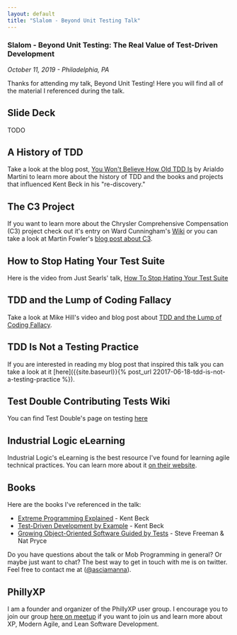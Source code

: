 ```yaml
---
layout: default
title: "Slalom - Beyond Unit Testing Talk" 
---
```

### Slalom - Beyond Unit Testing: The Real Value of Test-Driven Development 
_October 11, 2019 - Philadelphia, PA_

Thanks for attending my talk, Beyond Unit Testing! Here you will find all of the material I referenced during the talk. 

## Slide Deck
TODO

## A History of TDD 

Take a look at the blog post, [You Won't Believe How Old TDD Is](https://arialdomartini.wordpress.com/2012/07/20/you-wont-believe-how-old-tdd-is/) by Arialdo Martini to learn more about the history of TDD and the books and projects that influenced Kent Beck in his "re-discovery."

## The C3 Project
If you want to learn more about the Chrysler Comprehensive Compensation (C3) project check out it's entry on Ward Cunningham's [Wiki](http://wiki.c2.com/?ChryslerComprehensiveCompensation) or you can take a look at Martin Fowler's [blog post about C3](https://www.martinfowler.com/bliki/C3.html).

## How to Stop Hating Your Test Suite
Here is the video from Just Searls' talk, [How To Stop Hating Your Test Suite](https://vimeo.com/145917204)

## TDD and the Lump of Coding Fallacy
Take a look at Mike Hill's video and blog post about [TDD and the Lump of Coding Fallacy](https://www.geepawhill.org/2018/04/14/tdd-the-lump-of-coding-fallacy/).

## TDD Is Not a Testing Practice 
If you are interested in reading my blog post that inspired this talk you can take a look at it [here]({{site.baseurl}}{% post_url 22017-06-18-tdd-is-not-a-testing-practice %}).

## Test Double Contributing Tests Wiki
You can find Test Double's page on testing [here](https://github.com/testdouble/contributing-tests/wiki)

## Industrial Logic eLearning
Industrial Logic's eLearning is the best resource I've found for learning agile technical practices. You can learn more about it [on their website](https://www.industriallogic.com/elearning).

## Books
Here are the books I've referenced in the talk:
* [Extreme Programming Explained](https://www.amazon.com/Extreme-Programming-Explained-Embrace-Change/dp/0321278658/) - Kent Beck
* [Test-Driven Development by Example](https://www.amazon.com/Test-Driven-Development-Kent-Beck/dp/0321146530/) - Kent Beck
* [Growing Object-Oriented Software Guided by Tests](https://www.amazon.com/Growing-Object-Oriented-Software-Guided-Tests/dp/0321503627/) - Steve Freeman & Nat Pryce

Do you have questions about the talk or Mob Programming in general? Or maybe just want to chat? The best way to get in touch with me is on twitter. Feel free to contact me at ([@asciamanna](https://www.twitter.com/asciamanna)).

## PhillyXP
I am a founder and organizer of the PhillyXP user group. I encourage you to join our group [here on meetup](https://www.meetup.com/PhillyXP/) if you want to join us and learn more about XP, Modern Agile, and Lean Software Development.
